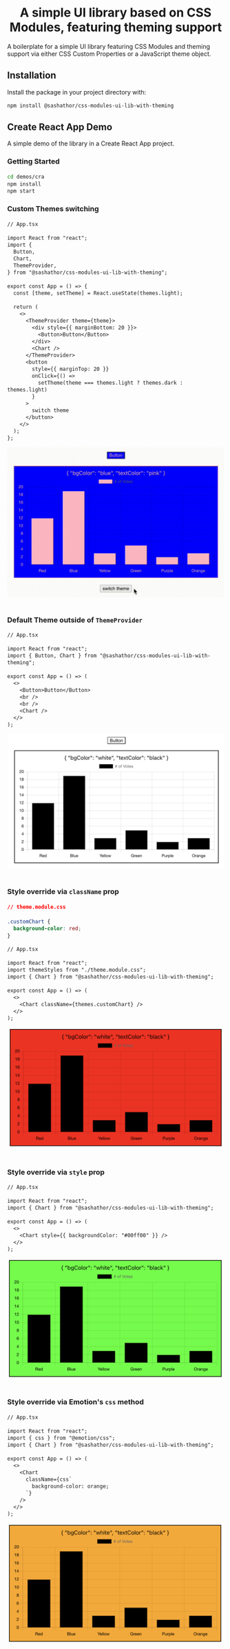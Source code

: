 <h1 align="center">A simple UI library based on CSS Modules, featuring theming support</h1>
A boilerplate for a simple UI library featuring CSS Modules and theming support via either CSS Custom Properties or a JavaScript theme object.

## Installation

Install the package in your project directory with:

```bash
npm install @sashathor/css-modules-ui-lib-with-theming
```

## Create React App Demo

A simple demo of the library in a Create React App project.

### Getting Started

```bash
cd demos/cra
npm install
npm start
```

### Custom Themes switching

```tsx
// App.tsx

import React from "react";
import {
  Button,
  Chart,
  ThemeProvider,
} from "@sashathor/css-modules-ui-lib-with-theming";

export const App = () => {
  const [theme, setTheme] = React.useState(themes.light);

  return (
    <>
      <ThemeProvider theme={theme}>
        <div style={{ marginBottom: 20 }}>
          <Button>Button</Button>
        </div>
        <Chart />
      </ThemeProvider>
      <button
        style={{ marginTop: 20 }}
        onClick={() =>
          setTheme(theme === themes.light ? themes.dark : themes.light)
        }
      >
        switch theme
      </button>
    </>
  );
};
```

<img src="./docs/cra-custom-themes-switching.gif" /><br /><br />

### Default Theme outside of `ThemeProvider`

```tsx
// App.tsx

import React from "react";
import { Button, Chart } from "@sashathor/css-modules-ui-lib-with-theming";

export const App = () => (
  <>
    <Button>Button</Button>
    <br />
    <br />
    <Chart />
  </>
);
```

<img src="./docs/cra-default-theme.png" /><br /><br />

### Style override via `className` prop

```css
// theme.module.css

.customChart {
  background-color: red;
}
```

```tsx
// App.tsx

import React from "react";
import themeStyles from "./theme.module.css";
import { Chart } from "@sashathor/css-modules-ui-lib-with-theming";

export const App = () => (
  <>
    <Chart className={themes.customChart} />
  </>
);
```

<img src="./docs/cra-class-name-override.png" /><br /><br />

### Style override via `style` prop

```tsx
// App.tsx

import React from "react";
import { Chart } from "@sashathor/css-modules-ui-lib-with-theming";

export const App = () => (
  <>
    <Chart style={{ backgroundColor: "#00ff00" }} />
  </>
);
```

<img src="./docs/cra-style-override.png" /><br /><br />

### Style override via Emotion's `css` method

```tsx
// App.tsx

import React from "react";
import { css } from "@emotion/css";
import { Chart } from "@sashathor/css-modules-ui-lib-with-theming";

export const App = () => (
  <>
    <Chart
      className={css`
        background-color: orange;
      `}
    />
  </>
);
```

<img src="./docs/cra-emotion-css-override.png" /><br /><br />
